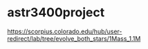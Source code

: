 # astr3400project

https://scorpius.colorado.edu/hub/user-redirect/lab/tree/evolve_both_stars/1Mass_1.1M
